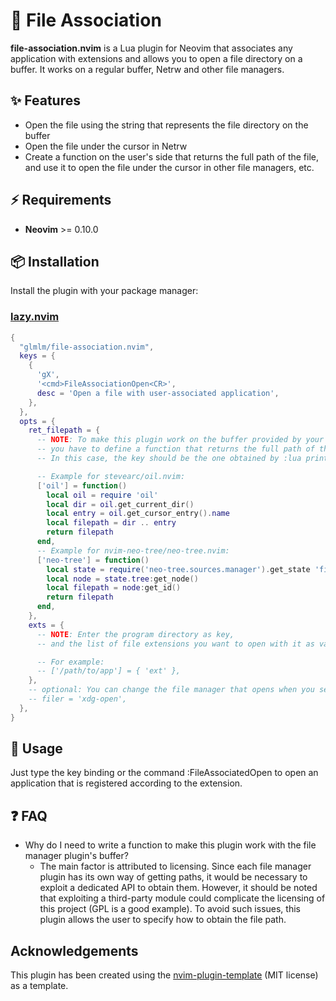 # 🤝 File Association

**file-association.nvim** is a Lua plugin for Neovim that associates any application with extensions and allows you to open a file directory on a buffer. It works on a regular buffer, Netrw and other file managers.

## ✨ Features

- Open the file using the string that represents the file directory on the buffer
- Open the file under the cursor in Netrw
- Create a function on the user's side that returns the full path of the file, and use it to open the file under the cursor in other file managers, etc.

## ⚡️ Requirements

- **Neovim** >= 0.10.0

## 📦 Installation

Install the plugin with your package manager:

### [lazy.nvim](https://github.com/folke/lazy.nvim)

```lua
{
  "glmlm/file-association.nvim",
  keys = {
    {
      'gX',
      '<cmd>FileAssociationOpen<CR>',
      desc = 'Open a file with user-associated application',
    },
  },
  opts = {
    ret_filepath = {
      -- NOTE: To make this plugin work on the buffer provided by your own file manager,
      -- you have to define a function that returns the full path of the file
      -- In this case, the key should be the one obtained by :lua print(vim.bo.filetype)

      -- Example for stevearc/oil.nvim:
      ['oil'] = function()
        local oil = require 'oil'
        local dir = oil.get_current_dir()
        local entry = oil.get_cursor_entry().name
        local filepath = dir .. entry
        return filepath
      end,
      -- Example for nvim-neo-tree/neo-tree.nvim:
      ['neo-tree'] = function()
        local state = require('neo-tree.sources.manager').get_state 'filesystem'
        local node = state.tree:get_node()
        local filepath = node:get_id()
        return filepath
      end,
    },
    exts = {
      -- NOTE: Enter the program directory as key,
      -- and the list of file extensions you want to open with it as value

      -- For example:
      -- ['/path/to/app'] = { 'ext' },
    },
    -- optional: You can change the file manager that opens when you select a folder directory
    -- filer = 'xdg-open',
  },
}
```

## 🚀 Usage

Just type the key binding or the command :FileAssociatedOpen to open an application that is registered according to the extension.

## ❓ FAQ

* Why do I need to write a function to make this plugin work with the file manager plugin's buffer?
  * The main factor is attributed to licensing. Since each file manager plugin has its own way of getting paths, it would be necessary to exploit a dedicated API to obtain them. However, it should be noted that exploiting a third-party module could complicate the licensing of this project (GPL is a good example). To avoid such issues, this plugin allows the user to specify how to obtain the file path.

<!-- panvimdoc-ignore-start -->
## Acknowledgements
This plugin has been created using the [nvim-plugin-template](https://github.com/ellisonleao/nvim-plugin-template) (MIT license) as a template.
<!-- panvimdoc-ignore-end -->
